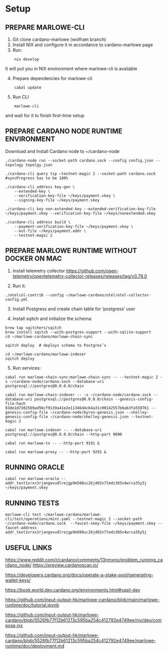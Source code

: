 # Setup

## PREPARE MARLOWE-CLI

1. Git clone cardano-marlowe (wolfram branch)
2. Install NIX and configure it in accordance to cardano-marlowe page
3. Run:
```
	nix develop
```

It will put you in NIX environment where marlowe-cli is available

4. Prepare dependencies for marlowe-cli
```
    cabal update
```
   
5. Run CLI

```
	marlowe-cli
```

and wait for it to finish first-time setup

## PREPARE CARDANO NODE RUNTIME ENVIRONMENT

Download and Install Cardano node to ~/cardano-node

```
./cardano-node run --socket-path cardano.sock --config config.json --topology topolgy.json

./cardano-cli query tip —testnet-magic 2 --socket-path cardano.sock
#syncProgress has to be 100%

./cardano-cli address key-gen \
    --extended-key \
    --verification-key-file ~/keys/payment.vkey \
    --signing-key-file ~/keys/payment.skey

./cardano-cli key non-extended-key --extended-verification-key-file ~/keys/payment.vkey --verification-key-file ~/keys/nonextended.vkey

./cardano-cli address build \
    --payment-verification-key-file ~/keys/payment.vkey \
    --out-file ~/keys/payment.addr \
    --testnet-magic 2

```


## PREPARE MARLOWE RUNTIME WITHOUT DOCKER ON MAC

1. Install telemetry collector
https://github.com/open-telemetry/opentelemetry-collector-releases/releases/tag/v0.79.0

2. Run it:
```
./otelcol-contrib --config ~/marlowe-cardano/otel/otel-collector-config.yml 
```

3. Install Postgress and create chain table for ‘postgress’ user

4. Install sqitch and initialize the schema:
```
brew tap sqitchers/sqitch
brew install sqitch --with-postgres-support --with-sqlite-support
cd ~/marlowe-cardano/marlowe-chain-sync

sqitch deploy  # deploys schema to Postgres’s

cd ~/marlowe-cardano/marlowe-indexer
sqitch deploy

```

5. Run services:
```
cabal run marlowe-chain-sync:marlowe-chain-sync -- --testnet-magic 2 -s ~/cardano-node/cardano.sock --database-uri postgresql://postgres@0.0.0.0/chain

cabal run marlowe-chain-indexer -- -s ~/cardano-node/cardano.sock --database-uri postgresql://postgres@0.0.0.0/chain --genesis-config-file-hash 83de1d7302569ad56cf9139a41e2e11346d4cb4a31c00142557b6ab3fa550761 --genesis-config-file ~/cardano-node/byron-genesis.json --shelley-genesis-config-file ~/cardano-node/shelley-genesis.json --testnet-magic 2

cabal run marlowe-indexer -- --database-uri postgresql://postgres@0.0.0.0/chain --http-port 9090

cabal run marlowe-tx -- --http-port 9191 &

cabal run marlowe-proxy -- --http-port 9292 &
```

## RUNNING ORACLE

```
cabal run marlowe-oracle -- addr_test1vrxx3rjangevudlrejgp9m508uc26jd02n7lmdz365n4wrca35y5j ~/keys/payment.skey
```

## RUNNING TESTS

```
marlowe-cli test ~/marlowe-cardano/marlowe-cli/test/operations/mint.yaml --testnet-magic 2 --socket-path ~/cardano-node/cardano.sock  --faucet-skey-file ~/keys/payment.skey --faucet-address addr_test1vrxx3rjangevudlrejgp9m508uc26jd02n7lmdz365n4wrca35y5j

```

## USEFUL LINKS
https://www.reddit.com/r/cardano/comments/13nmxno/problem_running_cardano_node/
https://preview.cardanoscan.io/

https://developers.cardano.org/docs/operate-a-stake-pool/generating-wallet-keys/


https://book.world.dev.cardano.org/environments.html#vasil-dev



https://github.com/input-output-hk/marlowe-cardano/blob/main/marlowe-runtime/doc/tutorial.ipynb

https://github.com/input-output-hk/marlowe-cardano/blob/5526fb77f12b61213c595ba254c412792e4749ee/nix/dev/compose.nix

https://github.com/input-output-hk/marlowe-cardano/blob/5526fb77f12b61213c595ba254c412792e4749ee/marlowe-runtime/doc/deployment.md



